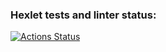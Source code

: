 ### Hexlet tests and linter status:
[![Actions Status](https://github.com/senetaros/frontend-project-44/workflows/hexlet-check/badge.svg)](https://github.com/senetaros/frontend-project-44/actions)